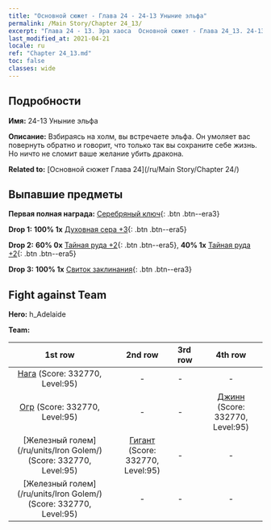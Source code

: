 ```yaml
---
title: "Основной сюжет - Глава 24 - 24-13 Уныние эльфа"
permalink: /Main Story/Chapter 24_13/
excerpt: "Глава 24 - 13. Эра хаоса  Основной сюжет - Глава 24_13. 24-13 Уныние эльфа"
last_modified_at: 2021-04-21
locale: ru
ref: "Chapter 24_13.md"
toc: false
classes: wide
---
```


## Подробности

 **Имя:** 24-13 Уныние эльфа

 **Описание:** Взбираясь на холм, вы встречаете эльфа. Он умоляет вас повернуть обратно и говорит, что только так вы сохраните себе жизнь. Но ничто не сломит ваше желание убить дракона.

 **Related to:** [Основной сюжет Глава 24](/ru/Main Story/Chapter 24/)

## Выпавшие предметы

 **Первая полная награда:** [Серебряный ключ](/ru/Items/con_693/){: .btn .btn--era3}

 **Drop 1:** **100% 1x** [Духовная сера +3](/ru/Items/mat_85/){: .btn .btn--era5}

 **Drop 2:** **60% 0x** [Тайная руда +2](/ru/Items/mat_75/){: .btn .btn--era5}, **40% 1x** [Тайная руда +2](/ru/Items/mat_75/){: .btn .btn--era5}

 **Drop 3:** **100% 1x** [Свиток заклинания](/ru/Items/con_694/){: .btn .btn--era3}


## Fight against Team
 **Hero:** h_Adelaide

 **Team:**


  | 1st row | 2nd row | 3rd row | 4th row |
  |:----:|:----:|:----|:----:|
  | [Нага](/ru/units/Naga/) (Score: 332770, Level:95)  | - | - | - |
  | [Огр](/ru/units/Ogre/) (Score: 332770, Level:95)  | - | - | [Джинн](/ru/units/Genie/) (Score: 332770, Level:95)  |
  | [Железный голем](/ru/units/Iron Golem/) (Score: 332770, Level:95)  | [Гигант](/ru/units/Giant/) (Score: 332770, Level:95)  | - | - |
  | [Железный голем](/ru/units/Iron Golem/) (Score: 332770, Level:95)  | - | - | - |


